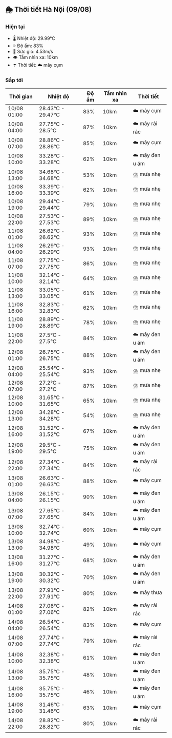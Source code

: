 ## 🌦️ Thời tiết Hà Nội (09/08)

### Hiện tại

- 🌡️ Nhiệt độ: 29.99℃
- 💦 Độ ẩm: 83%
- 💨 Sức gió: 4.53m/s
- 👁️ Tầm nhìn xa: 10km
- ☂️ Thời tiết: ☁️ mây cụm

### Sắp tới

| Thời gian | Nhiệt độ | Độ ẩm | Tầm nhìn xa | Thời tiết |
| --- | --- | --- | --- | --- |
| 10/08 01:00 | 28.43℃ - 29.47℃ | 83% | 10km | ☁️ mây cụm |
| 10/08 04:00 | 27.75℃ - 28.5℃ | 87% | 10km | ☁️ mây rải rác |
| 10/08 07:00 | 28.86℃ - 28.86℃ | 85% | 10km | ☁️ mây cụm |
| 10/08 10:00 | 33.28℃ - 33.28℃ | 62% | 10km | ☁️ mây đen u ám |
| 10/08 13:00 | 34.68℃ - 34.68℃ | 53% | 10km | ⛈️ mưa nhẹ |
| 10/08 16:00 | 33.39℃ - 33.39℃ | 62% | 10km | ⛈️ mưa nhẹ |
| 10/08 19:00 | 29.44℃ - 29.44℃ | 79% | 10km | ⛈️ mưa nhẹ |
| 10/08 22:00 | 27.53℃ - 27.53℃ | 89% | 10km | ⛈️ mưa nhẹ |
| 11/08 01:00 | 26.62℃ - 26.62℃ | 93% | 10km | ⛈️ mưa nhẹ |
| 11/08 04:00 | 26.29℃ - 26.29℃ | 93% | 10km | ⛈️ mưa nhẹ |
| 11/08 07:00 | 27.75℃ - 27.75℃ | 86% | 10km | ⛈️ mưa nhẹ |
| 11/08 10:00 | 32.14℃ - 32.14℃ | 64% | 10km | ⛈️ mưa nhẹ |
| 11/08 13:00 | 33.05℃ - 33.05℃ | 61% | 10km | ⛈️ mưa nhẹ |
| 11/08 16:00 | 32.83℃ - 32.83℃ | 62% | 10km | ⛈️ mưa nhẹ |
| 11/08 19:00 | 28.89℃ - 28.89℃ | 78% | 10km | ⛈️ mưa nhẹ |
| 11/08 22:00 | 27.5℃ - 27.5℃ | 84% | 10km | ☁️ mây đen u ám |
| 12/08 01:00 | 26.75℃ - 26.75℃ | 88% | 10km | ☁️ mây đen u ám |
| 12/08 04:00 | 25.54℃ - 25.54℃ | 93% | 10km | ⛈️ mưa nhẹ |
| 12/08 07:00 | 27.2℃ - 27.2℃ | 87% | 10km | ⛈️ mưa nhẹ |
| 12/08 10:00 | 31.65℃ - 31.65℃ | 65% | 10km | ⛈️ mưa nhẹ |
| 12/08 13:00 | 34.28℃ - 34.28℃ | 54% | 10km | ⛈️ mưa nhẹ |
| 12/08 16:00 | 31.52℃ - 31.52℃ | 67% | 10km | ☁️ mây đen u ám |
| 12/08 19:00 | 29.5℃ - 29.5℃ | 75% | 10km | ☁️ mây đen u ám |
| 12/08 22:00 | 27.34℃ - 27.34℃ | 84% | 10km | ☁️ mây rải rác |
| 13/08 01:00 | 26.63℃ - 26.63℃ | 88% | 10km | ☁️ mây cụm |
| 13/08 04:00 | 26.15℃ - 26.15℃ | 90% | 10km | ☁️ mây đen u ám |
| 13/08 07:00 | 27.65℃ - 27.65℃ | 84% | 10km | ☁️ mây đen u ám |
| 13/08 10:00 | 32.74℃ - 32.74℃ | 60% | 10km | ☁️ mây cụm |
| 13/08 13:00 | 34.98℃ - 34.98℃ | 49% | 10km | ☁️ mây cụm |
| 13/08 16:00 | 31.27℃ - 31.27℃ | 68% | 10km | ☁️ mây đen u ám |
| 13/08 19:00 | 30.32℃ - 30.32℃ | 70% | 10km | ☁️ mây đen u ám |
| 13/08 22:00 | 27.91℃ - 27.91℃ | 80% | 10km | ☁️ mây thưa |
| 14/08 01:00 | 27.06℃ - 27.06℃ | 82% | 10km | ☁️ mây rải rác |
| 14/08 04:00 | 26.54℃ - 26.54℃ | 83% | 10km | ☁️ mây cụm |
| 14/08 07:00 | 27.74℃ - 27.74℃ | 79% | 10km | ☁️ mây rải rác |
| 14/08 10:00 | 32.38℃ - 32.38℃ | 61% | 10km | ☁️ mây đen u ám |
| 14/08 13:00 | 35.75℃ - 35.75℃ | 48% | 10km | ☁️ mây đen u ám |
| 14/08 16:00 | 35.75℃ - 35.75℃ | 46% | 10km | ☁️ mây đen u ám |
| 14/08 19:00 | 31.46℃ - 31.46℃ | 63% | 10km | ☁️ mây cụm |
| 14/08 22:00 | 28.82℃ - 28.82℃ | 80% | 10km | ☁️ mây rải rác |
